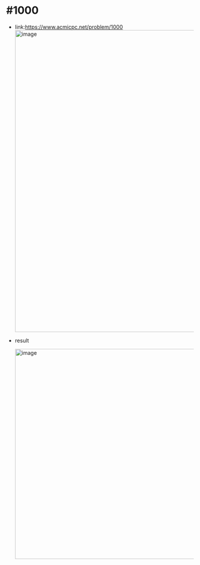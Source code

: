 # #1000
- link:https://www.acmicpc.net/problem/1000
  <img width="809" alt="image" src="https://user-images.githubusercontent.com/67956826/147878590-ba631d94-74bb-4e7f-b874-54ac3956ff44.png">


- result

  <img width="563" alt="image" src="https://user-images.githubusercontent.com/67956826/147878580-3264ad60-22f9-4a4f-b123-9cfea4e3f4d4.png">
